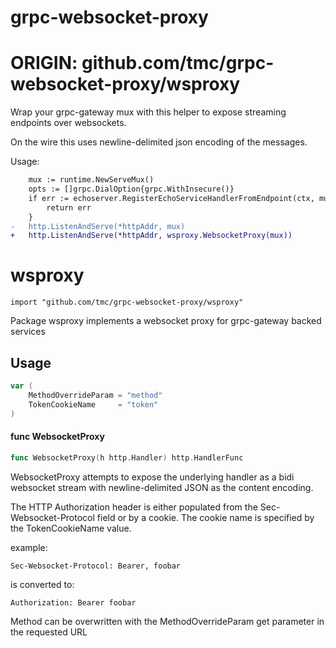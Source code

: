 # grpc-websocket-proxy

# ORIGIN: github.com/tmc/grpc-websocket-proxy/wsproxy

Wrap your grpc-gateway mux with this helper to expose streaming endpoints over websockets.

On the wire this uses newline-delimited json encoding of the messages.

Usage:
```diff
	mux := runtime.NewServeMux()
	opts := []grpc.DialOption{grpc.WithInsecure()}
	if err := echoserver.RegisterEchoServiceHandlerFromEndpoint(ctx, mux, *grpcAddr, opts); err != nil {
		return err
	}
-	http.ListenAndServe(*httpAddr, mux)
+	http.ListenAndServe(*httpAddr, wsproxy.WebsocketProxy(mux))
```


# wsproxy
    import "github.com/tmc/grpc-websocket-proxy/wsproxy"

Package wsproxy implements a websocket proxy for grpc-gateway backed services

## Usage

```go
var (
	MethodOverrideParam = "method"
	TokenCookieName     = "token"
)
```

#### func  WebsocketProxy

```go
func WebsocketProxy(h http.Handler) http.HandlerFunc
```
WebsocketProxy attempts to expose the underlying handler as a bidi websocket
stream with newline-delimited JSON as the content encoding.

The HTTP Authorization header is either populated from the
Sec-Websocket-Protocol field or by a cookie. The cookie name is specified by the
TokenCookieName value.

example:

    Sec-Websocket-Protocol: Bearer, foobar

is converted to:

    Authorization: Bearer foobar

Method can be overwritten with the MethodOverrideParam get parameter in the
requested URL
